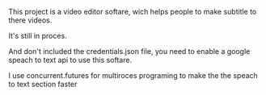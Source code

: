 This project is a video editor softare, wich helps people to make subtitle to there videos.


It's still in proces. 


And don't included the credentials.json file, you need to enable a google speach to text api to use this softare.

I use concurrent.futures for multiroces programing to make the the speach to text section faster
